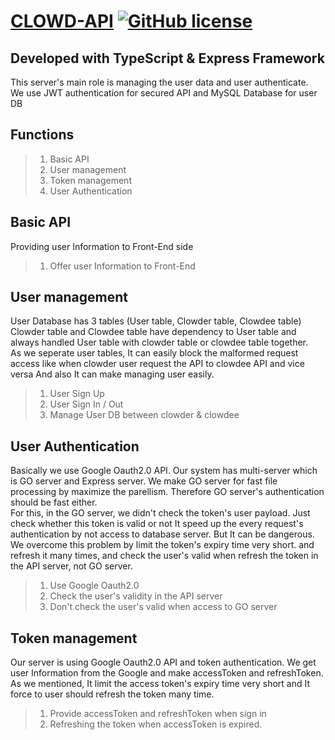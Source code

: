 [CLOWD-API](https://team836.github.io/) 
[![GitHub license](https://img.shields.io/badge/license-MIT-blue.svg)](https://github.com/facebook/react/blob/master/LICENSE) 
==============

Developed with TypeScript & Express Framework
--------------
This server's main role is managing the user data and user authenticate.  
We use JWT authentication for secured API and MySQL Database for user DB
 
## Functions
>1. Basic API
>2. User management
>3. Token management
>4. User Authentication

## Basic API
Providing user Information to Front-End side
> 1. Offer user Information to Front-End

## User management
User Database has 3 tables (User table, Clowder table, Clowdee table)
Clowder table and Clowdee table have dependency to User table and always handled User table with clowder table or clowdee table together.  
As we seperate user tables, It can easily block the malformed request access like when clowder user request the API to clowdee API and vice versa 
And also It can make managing user easily.

> 1. User Sign Up
> 2. User Sign In / Out
> 3. Manage User DB between clowder & clowdee

## User Authentication
Basically we use Google Oauth2.0 API.
Our system has multi-server which is GO server and Express server. We make GO server for 
fast file processing by maximize the parellism. Therefore GO server's authentication should be 
fast either.  
For this, in the GO server, we didn't check the token's user payload. Just check whether this token is valid or not
It speed up the every request's authentication by not access to database server. But It can be dangerous.  
We overcome this problem by limit the token's expiry time very short. and refresh it many times, and check the user's valid when 
refresh the token in the API server, not GO server.

> 1. Use Google Oauth2.0
> 2. Check the user's validity in the API server
> 3. Don't check the user's valid when access to GO server

## Token management
Our server is using Google Oauth2.0 API and token authentication. We get user Information from the 
Google and make accessToken and refreshToken. As we mentioned, It limit the access token's expiry time very short and It force to user should refresh the token many time.
> 1. Provide accessToken and refreshToken when sign in
> 2. Refreshing the token when accessToken is expired.

